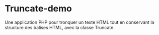 # Truncate-demo
Une application PHP pour tronquer un texte HTML tout en conservant la structure des balises HTML, avec la classe Truncate.
